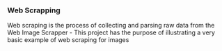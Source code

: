 ### Web Scrapping 
Web scraping is the process of collecting and parsing raw data from the Web
Image Scrapper - 
This project has the purpose of illustrating a very basic example of web scraping for images
